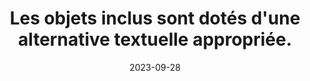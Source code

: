---
N: '115'
Rubrique: Images et médias
title: Les objets inclus sont dotés d'une alternative textuelle appropriée. 
detail: Les objets inclus sont dotés d'une alternative textuelle appropriée. 
categories: [" Images et médias"]
agrege: O4115-E026
opquast: '4 115'
indiceebook: '26'
description: "Règle n° 026"
weight:  026
actif: '1'
layout: rules
date: 2023-09-28
tags: ["", ""]
objectif: ["", ""]
Meo: ""
Controle: ""
Author: "Opquast"
steps: ["", ""]
---